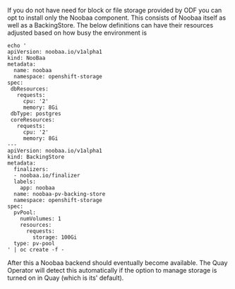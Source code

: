 
If you do not have need for block or file storage provided by ODF you can opt to install only the Noobaa component. This consists of Noobaa itself as well as a BackingStore. The below definitions can have their resources adjusted based on how busy the environment is

```
echo '
apiVersion: noobaa.io/v1alpha1
kind: NooBaa
metadata:
  name: noobaa
  namespace: openshift-storage
spec:
 dbResources:
   requests:
     cpu: '2'
     memory: 8Gi
 dbType: postgres
 coreResources:
   requests:
     cpu: '2'
     memory: 8Gi
---
apiVersion: noobaa.io/v1alpha1
kind: BackingStore
metadata:
  finalizers:
  - noobaa.io/finalizer
  labels:
    app: noobaa
  name: noobaa-pv-backing-store
  namespace: openshift-storage
spec:
  pvPool:
    numVolumes: 1
    resources:
      requests:
        storage: 100Gi
  type: pv-pool
' | oc create -f -
```

After this a Noobaa backend should eventually become available. The Quay Operator will detect this automatically if the option to manage storage is turned on in Quay (which is its' default).